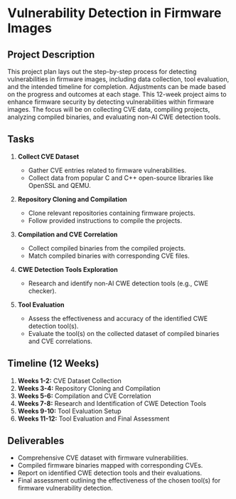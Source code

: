 # Vulnerability Detection in Firmware Images

## Project Description
This project plan lays out the step-by-step process for detecting vulnerabilities in firmware images, including data collection, tool evaluation, and the intended timeline for completion. Adjustments can be made based on the progress and outcomes at each stage.
This 12-week project aims to enhance firmware security by detecting vulnerabilities within firmware images. The focus will be on collecting CVE data, compiling projects, analyzing compiled binaries, and evaluating non-AI CWE detection tools.

## Tasks
1. **Collect CVE Dataset**
   - Gather CVE entries related to firmware vulnerabilities.
   - Collect data from popular C and C++ open-source libraries like OpenSSL and QEMU.

2. **Repository Cloning and Compilation**
   - Clone relevant repositories containing firmware projects.
   - Follow provided instructions to compile the projects.

3. **Compilation and CVE Correlation**
   - Collect compiled binaries from the compiled projects.
   - Match compiled binaries with corresponding CVE files.

4. **CWE Detection Tools Exploration**
   - Research and identify non-AI CWE detection tools (e.g., CWE checker).

5. **Tool Evaluation**
   - Assess the effectiveness and accuracy of the identified CWE detection tool(s).
   - Evaluate the tool(s) on the collected dataset of compiled binaries and CVE correlations.

## Timeline (12 Weeks)
1. **Weeks 1-2:** CVE Dataset Collection
2. **Weeks 3-4:** Repository Cloning and Compilation
3. **Weeks 5-6:** Compilation and CVE Correlation
4. **Weeks 7-8:** Research and Identification of CWE Detection Tools
5. **Weeks 9-10:** Tool Evaluation Setup
6. **Weeks 11-12:** Tool Evaluation and Final Assessment

## Deliverables
- Comprehensive CVE dataset with firmware vulnerabilities.
- Compiled firmware binaries mapped with corresponding CVEs.
- Report on identified CWE detection tools and their evaluations.
- Final assessment outlining the effectiveness of the chosen tool(s) for firmware vulnerability detection.
